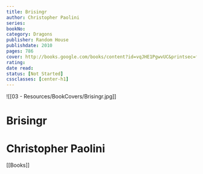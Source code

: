 ```yaml
---
title: Brisingr 
author: Christopher Paolini 
series: 
bookNo: 
category: Dragons 
publisher: Random House 
publishdate: 2010 
pages: 786 
cover: http://books.google.com/books/content?id=vqJHE1PgwvUC&printsec=frontcover&img=1&zoom=1&source=gbs_api 
rating: 
date read: 
status: [Not Started]
cssclasses: [center-h1]
---
```

![[03 - Resources/BookCovers/Brisingr.jpg]]
# Brisingr
# Christopher Paolini







[[Books]]